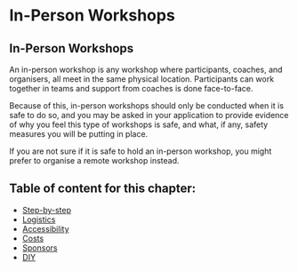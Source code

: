 # In-Person Workshops

## In-Person Workshops

An in-person workshop is any workshop where participants, coaches, and organisers, all meet in the same physical location. Participants can work together in teams and support from coaches is done face-to-face.

Because of this, in-person workshops should only be conducted when it is safe to do so, and you may be asked in your application to provide evidence of why you feel this type of workshops is safe, and what, if any, safety measures you will be putting in place.

If you are not sure if it is safe to hold an in-person workshop, you might prefer to organise a remote workshop instead.

## Table of content for this chapter:

* [Step-by-step](step_by_step/)
* [Logistics](logistics.md)
* [Accessibility](accessibility/)
* [Costs](https://github.com/DjangoGirls/organizer-manual/tree/a39f39d6eff5fbd557d71d4b6d7414de32d5fdee/in_person_workshops/costs.md)
* [Sponsors](in_person_sponsors/)
* [DIY](https://github.com/DjangoGirls/organizer-manual/tree/a39f39d6eff5fbd557d71d4b6d7414de32d5fdee/in_person_workshops/diy.md)

